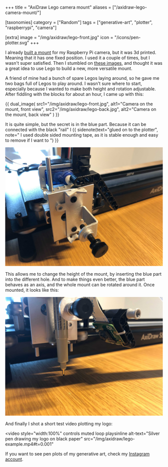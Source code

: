 +++
title = "AxiDraw Lego camera mount"
aliases = ["/axidraw-lego-camera-mount/"]

[taxonomies]
category = ["Random"]
tags = ["generative-art", "plotter", "raspberrypi", "camera"]

[extra]
image = "/img/axidraw/lego-front.jpg"
icon = "/icons/pen-plotter.svg"
+++

I already [built a mount](/blog/axidraw-plotter-camera-mount/) for my Raspberry Pi camera, but it was 3d printed. Meaning that it has one fixed position. I used it a couple of times, but I wasn't super satisfied. Then I stumbled on [these images](https://imgur.com/gallery/VjXSSzh), and thought it was a great idea to use Lego to build a new, more versatile mount.

A friend of mine had a bunch of spare Legos laying around, so he gave me two bags full of Legos to play around. I wasn't sure where to start, especially because I wanted to make both height and rotation adjustable. After fiddling with the blocks for about an hour, I came up with this:

{{ dual_image(
  src1="/img/axidraw/lego-front.jpg",
  alt1="Camera on the mount, front view",
  src2="/img/axidraw/lego-back.jpg",
  alt2="Camera on the mount, back view"
) }}

<!-- more -->

It is quite simple, but the secret is in the blue part. Because it can be connected with the black "rail" I
{{ sidenote(text="glued on to the plotter", note="
I used double sided mounting tape, as it is stable enough and easy to remove if I want to
") }}

![AxiDraw with black lego rail glued on](/img/axidraw/lego-rail.jpg)

This allows me to change the height of the mount, by inserting the blue part into the different hole. And to make things even better, the blue part behaves as an axis, and the whole mount can be rotated around it. Once mounted, it looks like this:

![Camera mounted on the plotter](/img/axidraw/lego-mounted.jpg)

And finally I shot a short test video plotting my logo:

<video
  style="width:100%"
  controls
  muted
  loop
  playsinline
  alt-text="Silver pen drawing my logo on black paper"
  src="/img/axidraw/lego-example.mp4#t=0.001"
></video>

If you want to see pen plots of my generative art, check my [Instagram account](https://www.instagram.com/muffinman_io/).
